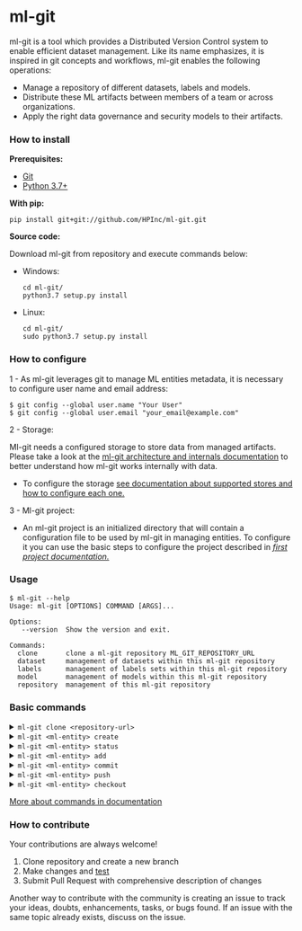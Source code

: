 # ml-git

ml-git is a tool which provides a Distributed Version Control system to enable efficient dataset management. Like its name emphasizes, it is inspired in git concepts and workflows, ml-git enables the following operations:

- Manage a repository of different datasets, labels and models.
- Distribute these ML artifacts between members of a team or across organizations.
- Apply the right data governance and security models to their artifacts.

### How to install

**Prerequisites:**

- [Git](https://git-scm.com/book/en/v2/Getting-Started-Installing-Git)
- [Python 3.7+](https://www.python.org/downloads/release/python-370/)

**With pip:**
```
pip install git+git://github.com/HPInc/ml-git.git
```

**Source code:**

Download ml-git from repository and execute commands below:

- Windows:

    ```
    cd ml-git/
    python3.7 setup.py install
    ```

- Linux:

    ```
    cd ml-git/
    sudo python3.7 setup.py install
    ```

### How to configure

1 - As ml-git leverages git to manage ML entities metadata, it is necessary to configure user name and email address:

```
$ git config --global user.name "Your User"
$ git config --global user.email "your_email@example.com"
```

2 - Storage:

Ml-git needs a configured storage to store data from managed artifacts. Please take a look at the [ml-git architecture and internals documentation](docs/mlgit_internals.md) to better understand how ml-git works internally with data.

- To configure the storage [see documentation about supported stores and how to configure each one.](docs/storage_configurations.md)


3 - Ml-git project:

- An ml-git project is an initialized directory that will contain a configuration file to be used by ml-git in managing entities. 
To configure it you can use the basic steps to configure the project described in *[first project documentation.](docs/first_project.md)*

### Usage

```
$ ml-git --help
Usage: ml-git [OPTIONS] COMMAND [ARGS]...

Options:
   --version  Show the version and exit.

Commands:
  clone       clone a ml-git repository ML_GIT_REPOSITORY_URL
  dataset     management of datasets within this ml-git repository
  labels      management of labels sets within this ml-git repository
  model       management of models within this ml-git repository
  repository  management of this ml-git repository
```

### Basic commands

<details>
<summary><code>ml-git clone &lt;repository-url&gt;</code></summary>
<br>

```
$ mkdir my-project
$ cd my-project
$ ml-git clone https://github.com/user/ml_git_configuration_file_example.git
```

If you prefer not to create the directory:

```
$ ml-git clone https://github.com/user/ml_git_configuration_file_example.git --folder=my-project
```


If you prefer keep git tracking files in the project:

```
$ mkdir my-project
$ cd my-project
$ ml-git clone https://github.com/user/ml_git_configuration_file_example.git --track
```

</details>

<details>
<summary><code>ml-git &lt;ml-entity&gt; create</code></summary>
This command will help you to start a new project, it creates your project artifact metadata:

```
$ ml-git dataset create --category=computer-vision --category=images --bucket-name=your_bucket --import=../import-path --mutability=strict dataset-ex 
```

Demonstration video:

  [![asciicast](https://asciinema.org/a/353448.svg)](https://asciinema.org/a/353448)


</details>

<details>
<summary><code>ml-git &lt;ml-entity&gt; status</code></summary>
Show changes in project workspace:

```
$ ml-git dataset status dataset-ex
```

Demonstration video:

  [![asciicast](https://asciinema.org/a/353454.svg)](https://asciinema.org/a/353454)


</details>

<details>
<summary><code>ml-git &lt;ml-entity&gt; add</code></summary>
Add new files to index:

```
$ ml-git dataset add dataset-ex
```

To increment version:

```
$ ml-git dataset add dataset-ex --bumpversion
```

Add an specific file:

```
$ ml-git dataset add dataset-ex data/file_name.ex
```

Demonstration video:

  [![asciicast](https://asciinema.org/a/353456.svg)](https://asciinema.org/a/353456)


</details>
<details>
<summary><code>ml-git &lt;ml-entity&gt; commit</code></summary>
Consolidate added files in the index to repository:

```
$ ml-git dataset commit dataset-ex
```

Demonstration video:

  [![asciicast](https://asciinema.org/a/353457.svg)](https://asciinema.org/a/353457)


</details>
<details>
<summary><code>ml-git &lt;ml-entity&gt; push</code></summary>
Upload metadata to remote repository and send [chunks](docs/mlgit_internals.md) to store:

```
$ ml-git dataset push dataset-ex
```

Demonstration video:

  [![asciicast](https://asciinema.org/a/353458.svg)](https://asciinema.org/a/353458)


</details>
<details>
<summary><code>ml-git &lt;ml-entity&gt; checkout</code></summary>
Change workspace and metadata to versioned ml-entity tag:

```
$ ml-git dataset checkout computer-vision__images__dataset-ex__1
```

Demonstration video:

  [![asciicast](https://asciinema.org/a/353461.svg)](https://asciinema.org/a/353461)
</details>

[More about commands in documentation](docs/mlgit_commands.md)
### How to contribute

Your contributions are always welcome!

1. Clone repository and create a new branch
2. Make changes and [test](docs/developer_info.md)
3. Submit Pull Request with comprehensive description of changes

Another way to contribute with the community is creating an issue to track your ideas, doubts, enhancements, tasks, or bugs found. 
If an issue with the same topic already exists, discuss on the issue.
